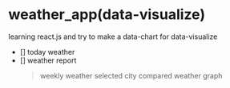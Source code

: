 # weather_app(data-visualize)

learning react.js and try to make a data-chart for  data-visualize

- [] today weather
- [] weather report
    > weekly weather
    > selected city
    > compared weather graph